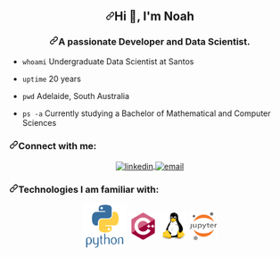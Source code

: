 <div data-target="readme-toc.content" class="Box-body px-5 pb-5">
          <article class="markdown-body entry-content container-lg" itemprop="text">
<h1 align="center" dir="auto"><a id="user-content-hi--im-Noah" class="anchor" aria-hidden="true" href="#hi--im-Noah"><svg class="octicon octicon-link" viewBox="0 0 16 16" version="1.1" width="16" height="16" aria-hidden="true"><path fill-rule="evenodd" d="M7.775 3.275a.75.75 0 001.06 1.06l1.25-1.25a2 2 0 112.83 2.83l-2.5 2.5a2 2 0 01-2.83 0 .75.75 0 00-1.06 1.06 3.5 3.5 0 004.95 0l2.5-2.5a3.5 3.5 0 00-4.95-4.95l-1.25 1.25zm-4.69 9.64a2 2 0 010-2.83l2.5-2.5a2 2 0 012.83 0 .75.75 0 001.06-1.06 3.5 3.5 0 00-4.95 0l-2.5 2.5a3.5 3.5 0 004.95 4.95l1.25-1.25a.75.75 0 00-1.06-1.06l-1.25 1.25a2 2 0 01-2.83 0z"></path></svg></a>Hi <g-emoji class="g-emoji" alias="wave" fallback-src="https://github.githubassets.com/images/icons/emoji/unicode/1f44b.png">👋</g-emoji>, I'm Noah</h1>
<h3 align="center" dir="auto"><a id="user-content-a-passionate-backend-developer-and-ai-enthusiast" class="anchor" aria-hidden="true" href="#a-passionate-backend-developer-and-ai-enthusiast"><svg class="octicon octicon-link" viewBox="0 0 16 16" version="1.1" width="16" height="16" aria-hidden="true"><path fill-rule="evenodd" d="M7.775 3.275a.75.75 0 001.06 1.06l1.25-1.25a2 2 0 112.83 2.83l-2.5 2.5a2 2 0 01-2.83 0 .75.75 0 00-1.06 1.06 3.5 3.5 0 004.95 0l2.5-2.5a3.5 3.5 0 00-4.95-4.95l-1.25 1.25zm-4.69 9.64a2 2 0 010-2.83l2.5-2.5a2 2 0 012.83 0 .75.75 0 001.06-1.06 3.5 3.5 0 00-4.95 0l-2.5 2.5a3.5 3.5 0 004.95 4.95l1.25-1.25a.75.75 0 00-1.06-1.06l-1.25 1.25a2 2 0 01-2.83 0z"></path></svg></a>A passionate Developer and Data Scientist.</h3>

<ul dir="auto">
<li>
<p dir="auto"><code>whoami</code> Undergraduate Data Scientist at Santos </p>
</li>
<li>
<p dir="auto"><code>uptime</code> 20 years</p>
</li>
<li>
<p dir="auto"><code>pwd</code> Adelaide, South Australia</p>
</li>
<li>
<p dir="auto"><code>ps -a</code> Currently studying a Bachelor of Mathematical and Computer Sciences</p>
</li>
</ul>
<h3 align="left" dir="auto"><a id="user-content-connect-with-me" class="anchor" aria-hidden="true" href="#connect-with-me"><svg class="octicon octicon-link" viewBox="0 0 16 16" version="1.1" width="16" height="16" aria-hidden="true"><path fill-rule="evenodd" d="M7.775 3.275a.75.75 0 001.06 1.06l1.25-1.25a2 2 0 112.83 2.83l-2.5 2.5a2 2 0 01-2.83 0 .75.75 0 00-1.06 1.06 3.5 3.5 0 004.95 0l2.5-2.5a3.5 3.5 0 00-4.95-4.95l-1.25 1.25zm-4.69 9.64a2 2 0 010-2.83l2.5-2.5a2 2 0 012.83 0 .75.75 0 001.06-1.06 3.5 3.5 0 00-4.95 0l-2.5 2.5a3.5 3.5 0 004.95 4.95l1.25-1.25a.75.75 0 00-1.06-1.06l-1.25 1.25a2 2 0 01-2.83 0z"></path></svg></a>Connect with me:</h3>
<p align="center" dir="auto">
    <a href="https://www.linkedin.com/in/noah-harrison/" rel="nofollow">
		<img align="center" src="/ma-shamshiri/ma-shamshiri/raw/main/images/contacts/linkedin.svg" alt="linkedin" height="40" width="40" style="max-width: 100%;">
	</a>
	<a href="noah_harrison123@hotmail.com">
		<img align="center" src="/ma-shamshiri/ma-shamshiri/raw/main/images/contacts/email.svg" alt="email" height="40" width="40" style="max-width: 100%;">
    </a>
</p>
<h3 align="left" dir="auto"><a id="user-content-technologies-i-am-familiar-with" class="anchor" aria-hidden="true" href="#technologies-i-am-familiar-with"><svg class="octicon octicon-link" viewBox="0 0 16 16" version="1.1" width="16" height="16" aria-hidden="true"><path fill-rule="evenodd" d="M7.775 3.275a.75.75 0 001.06 1.06l1.25-1.25a2 2 0 112.83 2.83l-2.5 2.5a2 2 0 01-2.83 0 .75.75 0 00-1.06 1.06 3.5 3.5 0 004.95 0l2.5-2.5a3.5 3.5 0 00-4.95-4.95l-1.25 1.25zm-4.69 9.64a2 2 0 010-2.83l2.5-2.5a2 2 0 012.83 0 .75.75 0 001.06-1.06 3.5 3.5 0 00-4.95 0l-2.5 2.5a3.5 3.5 0 004.95 4.95l1.25-1.25a.75.75 0 00-1.06-1.06l-1.25 1.25a2 2 0 01-2.83 0z"></path></svg></a>Technologies I am familiar with:</h3>
<p align="center" dir="auto">
    <a target="_blank" rel="noopener noreferrer" href="https://raw.githubusercontent.com/devicons/devicon/master/icons/python/python-original-wordmark.svg"><img align="center" src="https://raw.githubusercontent.com/devicons/devicon/master/icons/python/python-original-wordmark.svg" height="80" width="80" style="max-width: 100%;"></a>
		<a target="_blank" rel="noopener noreferrer" href="https://raw.githubusercontent.com/devicons/devicon/master/icons/cplusplus/cplusplus-original.svg"><img align="center" src="https://raw.githubusercontent.com/devicons/devicon/master/icons/cplusplus/cplusplus-original.svg" alt="devicon" height="50" width="50" style="max-width: 100%;"></a>
  	<a target="_blank" rel="noopener noreferrer" href="https://raw.githubusercontent.com/devicons/devicon/master/icons/linux/linux-original.svg"><img align="center" src="https://raw.githubusercontent.com/devicons/devicon/master/icons/linux/linux-original.svg" alt="devicon" height="50" width="50" style="max-width: 100%;"></a>
		<a target="_blank" rel="noopener noreferrer" href="https://raw.githubusercontent.com/devicons/devicon/master/icons/jupyter/jupyter-original-wordmark.svg"><img align="center" src="https://raw.githubusercontent.com/devicons/devicon/master/icons/jupyter/jupyter-original-wordmark.svg" alt="devicon" height="50" width="50" style="max-width: 100%;"></a>
</p>

</article>
        </div>
